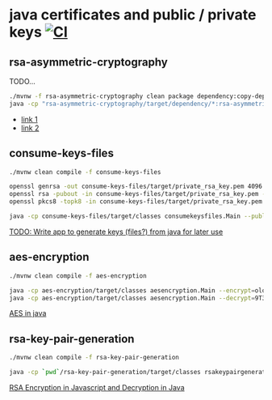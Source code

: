 # java certificates and public / private keys [![CI](https://github.com/daggerok/java-rsa-pem-pkcs8-pk8-public-private-keys/workflows/CI/badge.svg)](https://github.com/daggerok/java-rsa-pem-pkcs8-pk8-public-private-keys/actions)

## rsa-asymmetric-cryptography

TODO...

```bash
./mvnw -f rsa-asymmetric-cryptography clean package dependency:copy-dependencies -DincludeScope=runtime
java -cp "rsa-asymmetric-cryptography/target/dependency/*:rsa-asymmetric-cryptography/target/classes" daggerok.Main  
```

* [link 1](https://stackoverflow.com/questions/8310539/how-to-copy-dependencies-jars-without-test-jars-to-a-directory-using-maven/61456534#61456534)
* [link 2](https://mkyong.com/java/java-asymmetric-cryptography-example/)

## consume-keys-files

```bash
./mvnw clean compile -f consume-keys-files

openssl genrsa -out consume-keys-files/target/private_rsa_key.pem 4096
openssl rsa -pubout -in consume-keys-files/target/private_rsa_key.pem -out consume-keys-files/target/public_key.pem
openssl pkcs8 -topk8 -in consume-keys-files/target/private_rsa_key.pem -inform pem -out consume-keys-files/target/private_key.pem -outform pem -nocrypt

java -cp consume-keys-files/target/classes consumekeysfiles.Main --public=consume-keys-files/target/public_key.pem --private=./consume-keys-files/target/private_key.pem
```

[TODO: Write app to generate keys (files?) from java for later use](https://www.devglan.com/java8/rsa-encryption-decryption-java)

## aes-encryption

```bash
./mvnw clean compile -f aes-encryption

java -cp aes-encryption/target/classes aesencryption.Main --encrypt=ololo
java -cp aes-encryption/target/classes aesencryption.Main --decrypt=9T3d2eg/O8ntHYO1UXdDZg==
```

[AES in java](https://www.devglan.com/corejava/java-aes-encypt-decrypt)

## rsa-key-pair-generation

```bash
./mvnw clean compile -f rsa-key-pair-generation

java -cp `pwd`/rsa-key-pair-generation/target/classes rsakeypairgeneration.Main --keySize=1024
```

[RSA Encryption in Javascript and Decryption in Java](https://www.devglan.com/spring-mvc/rsa-encryption-in-javascript-and-decryption-in-java)

